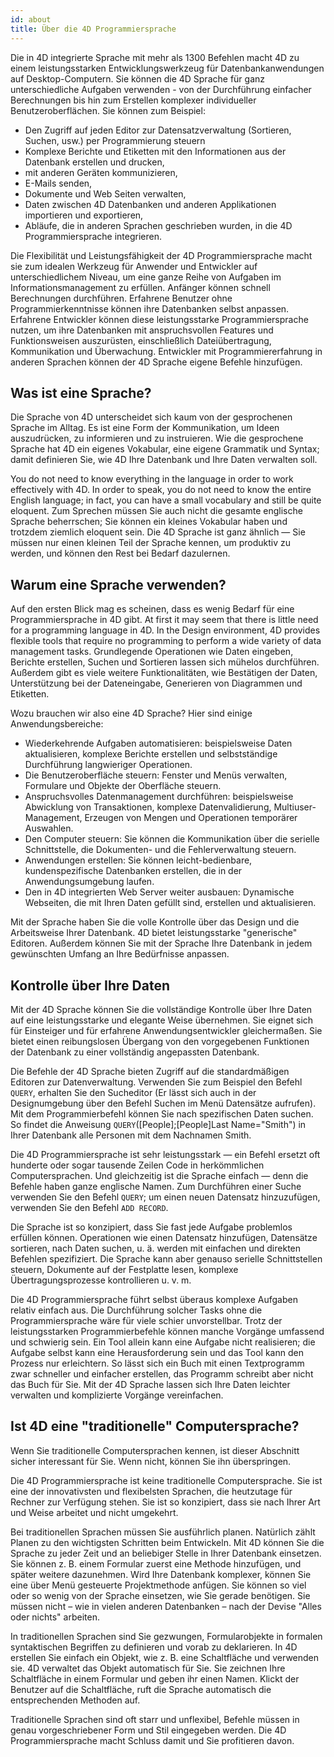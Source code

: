 ```yaml
---
id: about
title: Über die 4D Programmiersprache
---
```


Die in 4D integrierte Sprache mit mehr als 1300 Befehlen macht 4D zu einem leistungsstarken Entwicklungswerkzeug für Datenbankanwendungen auf Desktop-Computern. Sie können die 4D Sprache für ganz unterschiedliche Aufgaben verwenden - von der Durchführung einfacher Berechnungen bis hin zum Erstellen komplexer individueller Benutzeroberflächen. Sie können zum Beispiel:

- Den Zugriff auf jeden Editor zur Datensatzverwaltung (Sortieren, Suchen, usw.) per Programmierung steuern
- Komplexe Berichte und Etiketten mit den Informationen aus der Datenbank erstellen und drucken,
- mit anderen Geräten kommunizieren,
- E-Mails senden,
- Dokumente und Web Seiten verwalten,
- Daten zwischen 4D Datenbanken und anderen Applikationen importieren und exportieren,
- Abläufe, die in anderen Sprachen geschrieben wurden, in die 4D Programmiersprache integrieren.

Die Flexibilität und Leistungsfähigkeit der 4D Programmiersprache macht sie zum idealen Werkzeug für Anwender und Entwickler auf unterschiedlichem Niveau, um eine ganze Reihe von Aufgaben im Informationsmanagement zu erfüllen. Anfänger können schnell Berechnungen durchführen. Erfahrene Benutzer ohne Programmierkenntnisse können ihre Datenbanken selbst anpassen. Erfahrene Entwickler können diese leistungsstarke Programmiersprache nutzen, um ihre Datenbanken mit anspruchsvollen Features und Funktionsweisen auszurüsten, einschließlich Dateiübertragung, Kommunikation und Überwachung. Entwickler mit Programmiererfahrung in anderen Sprachen können der 4D Sprache eigene Befehle hinzufügen.


## Was ist eine Sprache?

Die Sprache von 4D unterscheidet sich kaum von der gesprochenen Sprache im Alltag. Es ist eine Form der Kommunikation, um Ideen auszudrücken, zu informieren und zu instruieren. Wie die gesprochene Sprache hat 4D ein eigenes Vokabular, eine eigene Grammatik und Syntax; damit definieren Sie, wie 4D Ihre Datenbank und Ihre Daten verwalten soll.

You do not need to know everything in the language in order to work effectively with 4D. In order to speak, you do not need to know the entire English language; in fact, you can have a small vocabulary and still be quite eloquent. Zum Sprechen müssen Sie auch nicht die gesamte englische Sprache beherrschen; Sie können ein kleines Vokabular haben und trotzdem ziemlich eloquent sein. Die 4D Sprache ist ganz ähnlich — Sie müssen nur einen kleinen Teil der Sprache kennen, um produktiv zu werden, und können den Rest bei Bedarf dazulernen.

## Warum eine Sprache verwenden?

Auf den ersten Blick mag es scheinen, dass es wenig Bedarf für eine Programmiersprache in 4D gibt. At first it may seem that there is little need for a programming language in 4D. In the Design environment, 4D provides flexible tools that require no programming to perform a wide variety of data management tasks. Grundlegende Operationen wie Daten eingeben, Berichte erstellen, Suchen und Sortieren lassen sich mühelos durchführen. Außerdem gibt es viele weitere Funktionalitäten, wie Bestätigen der Daten, Unterstützung bei der Dateneingabe, Generieren von Diagrammen und Etiketten.

Wozu brauchen wir also eine 4D Sprache? Hier sind einige Anwendungsbereiche:

- Wiederkehrende Aufgaben automatisieren: beispielsweise Daten aktualisieren, komplexe Berichte erstellen und selbstständige Durchführung langwieriger Operationen.
- Die Benutzeroberfläche steuern: Fenster und Menüs verwalten, Formulare und Objekte der Oberfläche steuern.
- Anspruchsvolles Datenmanagement durchführen: beispielsweise Abwicklung von Transaktionen, komplexe Datenvalidierung, Multiuser-Management, Erzeugen von Mengen und Operationen temporärer Auswahlen.
- Den Computer steuern: Sie können die Kommunikation über die serielle Schnittstelle, die Dokumenten- und die Fehlerverwaltung steuern.
- Anwendungen erstellen: Sie können leicht-bedienbare, kundenspezifische Datenbanken erstellen, die in der Anwendungsumgebung laufen.
- Den in 4D integrierten Web Server weiter ausbauen: Dynamische Webseiten, die mit Ihren Daten gefüllt sind, erstellen und aktualisieren.

Mit der Sprache haben Sie die volle Kontrolle über das Design und die Arbeitsweise Ihrer Datenbank. 4D bietet leistungsstarke "generische" Editoren. Außerdem können Sie mit der Sprache Ihre Datenbank in jedem gewünschten Umfang an Ihre Bedürfnisse anpassen.

## Kontrolle über Ihre Daten

Mit der 4D Sprache können Sie die vollständige Kontrolle über Ihre Daten auf eine leistungsstarke und elegante Weise übernehmen. Sie eignet sich für Einsteiger und für erfahrene Anwendungsentwickler gleichermaßen. Sie bietet einen reibungslosen Übergang von den vorgegebenen Funktionen der Datenbank zu einer vollständig angepassten Datenbank.

Die Befehle der 4D Sprache bieten Zugriff auf die standardmäßigen Editoren zur Datenverwaltung. Verwenden Sie zum Beispiel den Befehl `QUERY`, erhalten Sie den Sucheditor (Er lässt sich auch in der Designumgebung über den Befehl Suchen im Menü Datensätze aufrufen). Mit dem Programmierbefehl können Sie nach spezifischen Daten suchen. So findet die Anweisung `QUERY`([People];[People]Last Name="Smith") in Ihrer Datenbank alle Personen mit dem Nachnamen Smith.

Die 4D Programmiersprache ist sehr leistungsstark — ein Befehl ersetzt oft hunderte oder sogar tausende Zeilen Code in herkömmlichen Computersprachen. Und gleichzeitig ist die Sprache einfach — denn die Befehle haben ganze englische Namen. Zum Durchführen einer Suche verwenden Sie den Befehl `QUERY`; um einen neuen Datensatz hinzuzufügen, verwenden Sie den Befehl `ADD RECORD`.

Die Sprache ist so konzipiert, dass Sie fast jede Aufgabe problemlos erfüllen können. Operationen wie einen Datensatz hinzufügen, Datensätze sortieren, nach Daten suchen, u. ä. werden mit einfachen und direkten Befehlen spezifiziert. Die Sprache kann aber genauso serielle Schnittstellen steuern, Dokumente auf der Festplatte lesen, komplexe Übertragungsprozesse kontrollieren u. v. m.

Die 4D Programmiersprache führt selbst überaus komplexe Aufgaben relativ einfach aus. Die Durchführung solcher Tasks ohne die Programmiersprache wäre für viele schier unvorstellbar. Trotz der leistungsstarken Programmierbefehle können manche Vorgänge umfassend und schwierig sein. Ein Tool allein kann eine Aufgabe nicht realisieren; die Aufgabe selbst kann eine Herausforderung sein und das Tool kann den Prozess nur erleichtern. So lässt sich ein Buch mit einen Textprogramm zwar schneller und einfacher erstellen, das Programm schreibt aber nicht das Buch für Sie. Mit der 4D Sprache lassen sich Ihre Daten leichter verwalten und komplizierte Vorgänge vereinfachen.

## Ist 4D eine "traditionelle" Computersprache?

Wenn Sie traditionelle Computersprachen kennen, ist dieser Abschnitt sicher interessant für Sie. Wenn nicht, können Sie ihn überspringen.

Die 4D Programmiersprache ist keine traditionelle Computersprache. Sie ist eine der innovativsten und flexibelsten Sprachen, die heutzutage für Rechner zur Verfügung stehen. Sie ist so konzipiert, dass sie nach Ihrer Art und Weise arbeitet und nicht umgekehrt.

Bei traditionellen Sprachen müssen Sie ausführlich planen. Natürlich zählt Planen zu den wichtigsten Schritten beim Entwickeln. Mit 4D können Sie die Sprache zu jeder Zeit und an beliebiger Stelle in Ihrer Datenbank einsetzen. Sie können z. B. einem Formular zuerst eine Methode hinzufügen, und später weitere dazunehmen. Wird Ihre Datenbank komplexer, können Sie eine über Menü gesteuerte Projektmethode anfügen. Sie können so viel oder so wenig von der Sprache einsetzen, wie Sie gerade benötigen. Sie müssen nicht – wie in vielen anderen Datenbanken – nach der Devise "Alles oder nichts" arbeiten.

In traditionellen Sprachen sind Sie gezwungen, Formularobjekte in formalen syntaktischen Begriffen zu definieren und vorab zu deklarieren. In 4D erstellen Sie einfach ein Objekt, wie z. B. eine Schaltfläche und verwenden sie. 4D verwaltet das Objekt automatisch für Sie. Sie zeichnen Ihre Schaltfläche in einem Formular und geben ihr einen Namen. Klickt der Benutzer auf die Schaltfläche, ruft die Sprache automatisch die entsprechenden Methoden auf.

Traditionelle Sprachen sind oft starr und unflexibel, Befehle müssen in genau vorgeschriebener Form und Stil eingegeben werden. Die 4D Programmiersprache macht Schluss damit und Sie profitieren davon.
